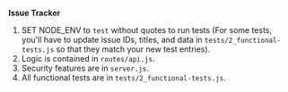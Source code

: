 **Issue Tracker**

1) SET NODE_ENV to `test` without quotes to run tests (For some tests, you'll have to update issue IDs, titles, and data in `tests/2_functional-tests.js` so that they match your new test entries).
2) Logic is contained in `routes/api.js`.
3) Security features are in `server.js`.
4) All functional tests are in `tests/2_functional-tests.js`.